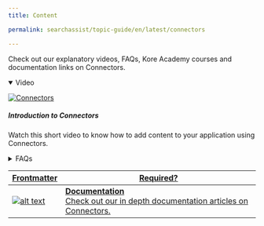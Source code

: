 ```yaml
---
title: Content

permalink: searchassist/topic-guide/en/latest/connectors

---
```

<!--#### Topic Guide 
###### Connectors-->

  Check out our explanatory videos, FAQs, Kore Academy courses and documentation links on Connectors.

<details class="introduction-video" open>
  <summary>Video
  </summary>
  
   [![Connectors](images/VideoCoverImage.png)](https://player.vimeo.com/video/784486217?h=5d9b35336a&badge=0&autopause=0&player_id=0&app_id=58479/embed)

  ##### Introduction to Connectors 
  Watch this short video to know how to add content to your application using Connectors.

</details>

<details>
  <summary>FAQs
  </summary>

  <a class="doc-link" target="_blank" href="https://docs.kore.ai/searchassist/concepts/managing-content/connectors/#Introduction_to_Connectors">
 
  What are Connectors?

</a>

 <a class="doc-link" target="_blank" href="https://docs.kore.ai/searchassist/concepts/managing-content/connectors/">
 
  How to ingest content and synchronize Connectors?

</a>
 

</details>

<a class="doc-link" target="_blank" href="https://docs.kore.ai/searchassist/concepts/managing-content/connectors/">
 

| Frontmatter | Required? |
|-------------|-------------|
| ![alt text](images/SA_Documentation.svg "Title") | **Documentation**  <br /> Check out our in depth documentation articles on Connectors. | 


</a>
